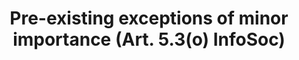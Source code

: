 ---
title: "Pre-existing exceptions of minor importance (Art. 5.3(o) InfoSoc)"
short: "info53o"
draft: "false"
summary: ""
linklaw: ""
---